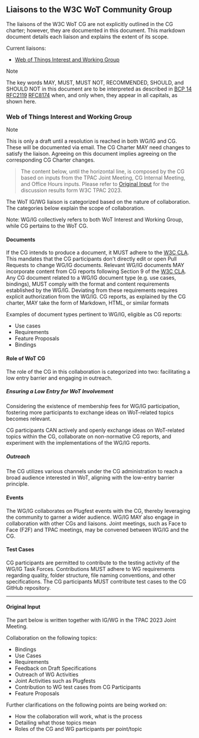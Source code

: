 ## Liaisons to the W3C WoT Community Group

The liaisons of the W3C WoT CG are not explicitly outlined in the CG charter; however, they are documented in this document. 
This markdown document details each liaison and explains the extent of its scope.

Current liaisons:

- [Web of Things Interest and Working Group](#web-of-things-interest-and-working-group)

> [!NOTE] 
> The key words MAY, MUST, MUST NOT, RECOMMENDED, SHOULD, and SHOULD NOT in this document are to be interpreted as described in [BCP 14](https://www.rfc-editor.org/info/bcp14) [RFC2119](https://www.rfc-editor.org/rfc/rfc2119) [RFC8174](https://www.rfc-editor.org/rfc/rfc8174) when, and only when, they appear in all capitals, as shown here. 

### Web of Things Interest and Working Group

> [!NOTE] 
> This is only a draft until a resolution is reached in both WG/IG and CG. These will be documented via email.
> The CG Charter MAY need changes to satisfy the liaison. Agreeing on this document implies agreeing on the corresponding CG Charter changes.

> The content below, until the horizontal line, is composed by the CG based on inputs from the TPAC Joint Meeting, CG Internal Meeting, and Office Hours inputs. Please refer to [Original Input](#original-input) for the discussion results form W3C TPAC 2023.

The WoT IG/WG liaison is categorized based on the nature of collaboration. 
The categories below explain the scope of collaboration.

Note: WG/IG collectively refers to both WoT Interest and Working Group, while CG pertains to the WoT CG.

#### Documents

If the CG intends to produce a document, it MUST adhere to the [W3C CLA](https://www.w3.org/community/about/process/cla/).
This mandates that the CG participants don't directly edit or open Pull Requests to change WG/IG documents.
Relevant WG/IG documents MAY incorporate content from CG reports following Section 9 of the [W3C CLA](https://www.w3.org/community/about/process/cla/).
Any CG document related to a WG/IG document type (e.g. use cases, bindings), MUST comply with the format and content requirements established by the WG/IG. 
Deviating from these requirements requires explicit authorization from the WG/IG.
CG reports, as explained by the CG charter, MAY take the form of Markdown, HTML, or similar formats 

Examples of document types pertinent to WG/IG, eligible as CG reports:

- Use cases
- Requirements
- Feature Proposals
- Bindings

#### Role of WoT CG

The role of the CG in this collaboration is categorized into two: facilitating a low entry barrier and engaging in outreach.

##### Ensuring a Low Entry for WoT Involvement

Considering the existence of membership fees for WG/IG participation, fostering more participants to exchange ideas on WoT-related topics becomes relevant.

CG participants CAN actively and openly exchange ideas on WoT-related topics within the CG, collaborate on non-normative CG reports, and experiment with the implementations of the WG/IG reports.

##### Outreach

The CG utilizes various channels under the CG administration to reach a broad audience interested in WoT, aligning with the low-entry barrier principle.

#### Events

The WG/IG collaborates on Plugfest events with the CG, thereby leveraging the community to garner a wider audience. 
WG/IG MAY also engage in collaboration with other CGs and liaisons. 
Joint meetings, such as Face to Face (F2F) and TPAC meetings, may be convened between WG/IG and the CG.

#### Test Cases

CG participants are permitted to contribute to the testing activity of the WG/IG Task Forces. 
Contributions MUST adhere to WG requirements regarding quality, folder structure, file naming conventions, and other specifications.
The CG participants MUST contribute test cases to the CG GitHub repository.

---

#### Original Input

The part below is written together with IG/WG in the TPAC 2023 Joint Meeting.

Collaboration on the following topics:

- Bindings
- Use Cases
- Requirements
- Feedback on Draft Specifications
- Outreach of WG Activities
- Joint Activities such as Plugfests
- Contribution to WG test cases from CG Participants
- Feature Proposals

Further clarifications on the following points are being worked on:

- How the collaboration will work, what is the process
- Detailing what those topics mean
- Roles of the CG and WG participants per point/topic
